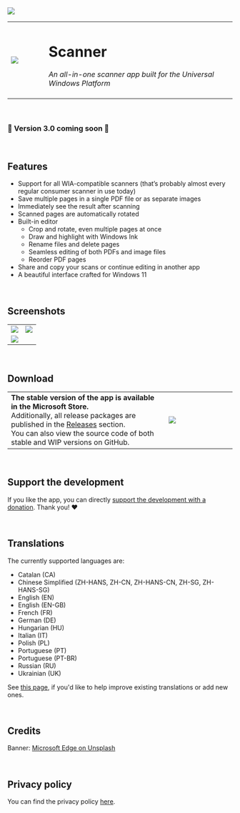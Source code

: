 <image src='https://user-images.githubusercontent.com/50021001/143053339-ad627dd6-ee56-4329-9985-513dadf23935.jpg'/>
<table>
  <tr>
    <td width="15%"><image src='https://user-images.githubusercontent.com/50021001/112044278-ea04f900-8b49-11eb-8399-8499f6391e57.png'/></td>
    <td width="75%"><h1>Scanner</h1>
                    <i>An all-in-one scanner app built for the Universal Windows Platform</i><br><br>
    </td>
  </tr>
</table>


&nbsp;
### 📢 Version 3.0 coming soon 📢


&nbsp;
## Features
<ul>
  <li>Support for all WIA-compatible scanners (that’s probably almost every regular consumer scanner in use today)</li>
  <li>Save multiple pages in a single PDF file or as separate images</li>
  <li>Immediately see the result after scanning</li>
  <li>Scanned pages are automatically rotated</li>
  <li>Built-in editor
    <ul>
      <li>Crop and rotate, even multiple pages at once</li>
      <li>Draw and highlight with Windows Ink</li>
      <li>Rename files and delete pages</li>
      <li>Seamless editing of both PDFs and image files</li>
      <li>Reorder PDF pages</li>
    </ul>
  </li>
  <li>Share and copy your scans or continue editing in another app</li>
  <li>A beautiful interface crafted for Windows 11</li>
</ul>


&nbsp;
## Screenshots
<table>
  <tr>
    <td width="50%"><image src='https://user-images.githubusercontent.com/50021001/143053709-1b46c8ee-ccd6-4495-9abc-c4869e7640b0.png'/></td>
    <td width="50%"><image src='https://user-images.githubusercontent.com/50021001/143053825-4018b89f-0144-414e-9528-67397b7b5280.png'/></td>
  </tr>
  <tr>
    <td width="50%"><image src='https://user-images.githubusercontent.com/50021001/143053874-84d84d70-8099-4e6c-ac41-7c05e6d516c7.png'/></td>
    <td width="50%"></td>
  </tr>
</table>


&nbsp;
## Download
<table>
  <tr>
    <td width="70%"> <b>The stable version of the app is available in the Microsoft Store.</b><br>Additionally, all release packages are published in the <a href="https://github.com/simon-knuth/scanner/releases">Releases</a> section.<br>You can also view the source code of both stable and WIP versions on GitHub.</td>
    <td width="30%">
      <a href="https://www.microsoft.com/store/apps/9N438MZHD3ZF"><img src="https://i.imgur.com/aAWYhvm.png"/></a>
    </td>
  </tr>
</table>


&nbsp;
## Support the development
If you like the app, you can directly [support the development with a donation](https://simon-knuth.github.io/scanner/donate.html). Thank you! ❤️


&nbsp;
## Translations
The currently supported languages are:
<ul>
  <li>Catalan (CA)</li>
  <li>Chinese Simplified (ZH-HANS, ZH-CN, ZH-HANS-CN, ZH-SG, ZH-HANS-SG)</li>
  <li>English (EN)</li>
  <li>English (EN-GB)</li>
  <li>French (FR)</li>
  <li>German (DE)</li>
  <li>Hungarian (HU)</li>
  <li>Italian (IT)</li>
  <li>Polish (PL)</li>
  <li>Portuguese (PT)</li>
  <li>Portuguese (PT-BR)</li>
  <li>Russian (RU)</li>
  <li>Ukrainian (UK)</li>
</ul>  

See [this page](https://simon-knuth.github.io/scanner/help-translate.html), if you'd like to help improve existing translations or add new ones.


&nbsp;
## Credits
Banner: <a href="https://unsplash.com/@microsoftedge">Microsoft Edge on Unsplash</a>


&nbsp;
## Privacy policy

You can find the privacy policy [here](https://simon-knuth.github.io/scanner/privacy-policy.html).

